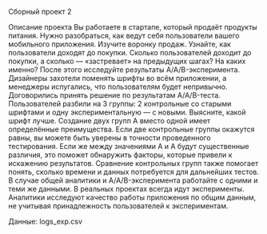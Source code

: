 Сборный проект 2 

Описание проекта
Вы работаете в стартапе, который продаёт продукты питания. 
Нужно разобраться, как ведут себя пользователи вашего мобильного приложения.
Изучите воронку продаж. Узнайте, как пользователи доходят до покупки.
Сколько пользователей доходит до покупки, а сколько — «застревает» на предыдущих шагах? На каких именно?
После этого исследуйте результаты A/A/B-эксперимента. Дизайнеры захотели поменять шрифты во всём приложении, а менеджеры испугались,
что пользователям будет непривычно. Договорились принять решение по результатам A/A/B-теста. 
Пользователей разбили на 3 группы: 2 контрольные со старыми шрифтами и одну экспериментальную — с новыми. Выясните, какой шрифт лучше.
Создание двух групп A вместо одной имеет определённые преимущества. Если две контрольные группы окажутся равны,
вы можете быть уверены в точности проведенного тестирования. Если же между значениями A и A будут существенные различия, 
это поможет обнаружить факторы, которые привели к искажению результатов. Сравнение контрольных групп также помогает понять, сколько времени и данных потребуется для дальнейших тестов.
В случае общей аналитики и A/A/B-эксперимента работайте с одними и теми же данными. В реальных проектах всегда идут эксперименты. 
Аналитики исследуют качество работы приложения по общим данным, не учитывая принадлежность пользователей к экспериментам.

Данные:
logs_exp.csv